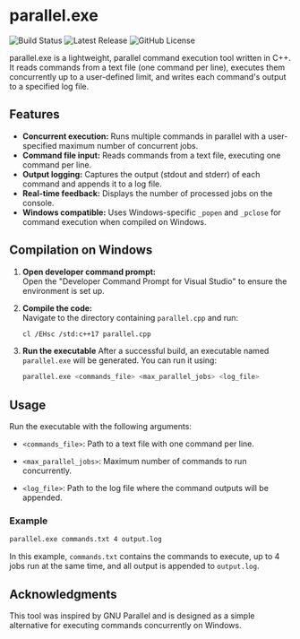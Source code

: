 # parallel.exe 

![Build Status](https://github.com/psmet1/parallel/actions/workflows/build.yml/badge.svg)
![Latest Release](https://img.shields.io/github/v/release/psmet1/parallel?include_prereleases)
![GitHub License](https://img.shields.io/github/license/psmet1/parallel)

parallel.exe is a lightweight, parallel command execution tool written in C++. It reads commands from a text file (one command per line), executes them concurrently up to a user-defined limit, and writes each command's output to a specified log file.

## Features

- **Concurrent execution:** Runs multiple commands in parallel with a user-specified maximum number of concurrent jobs.
- **Command file input:** Reads commands from a text file, executing one command per line.
- **Output logging:** Captures the output (stdout and stderr) of each command and appends it to a log file.
- **Real-time feedback:** Displays the number of processed jobs on the console.
- **Windows compatible:** Uses Windows-specific `_popen` and `_pclose` for command execution when compiled on Windows.

## Compilation on Windows

1. **Open developer command prompt:**  
   Open the "Developer Command Prompt for Visual Studio" to ensure the environment is set up.

2. **Compile the code:**  
   Navigate to the directory containing `parallel.cpp` and run:
   ```sh
   cl /EHsc /std:c++17 parallel.cpp

3. **Run the executable**
    After a successful build, an executable named `parallel.exe` will be generated. You can run it using:
    ```sh
    parallel.exe <commands_file> <max_parallel_jobs> <log_file>

## Usage
Run the executable with the following arguments:

- `<commands_file>`: Path to a text file with one command per line.

- `<max_parallel_jobs>`: Maximum number of commands to run concurrently.

- `<log_file>`: Path to the log file where the command outputs will be appended.

### Example 
```sh
parallel.exe commands.txt 4 output.log
```

In this example, `commands.txt` contains the commands to execute, up to 4 jobs run at the same time, and all output is appended to `output.log`.

##  Acknowledgments
This tool was inspired by GNU Parallel and is designed as a simple alternative for executing commands concurrently on Windows.
